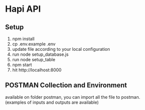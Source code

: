Hapi API
==============

Setup
------------

1. npm install
2. cp .env.example .env
3. update file according to your local configuration
4. run node setup_database.js
5. run node setup_table
6. npm start
7. hit http://localhost:8000


POSTMAN Collection and Environment
------------
available on folder postman, you can import all the file to postman. (examples of inputs and outputs are available)